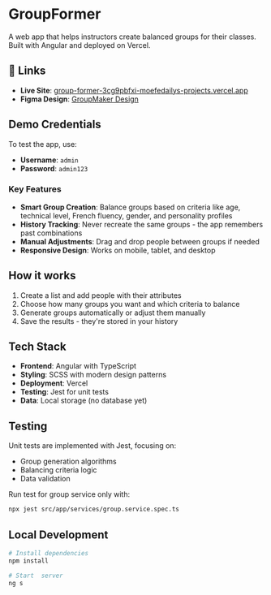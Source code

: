 # GroupFormer

A web app that helps instructors create balanced groups for their classes. Built with Angular and deployed on Vercel.

## 🔗 Links

- **Live Site**: [group-former-3cg9pbfxi-moefedailys-projects.vercel.app](https://group-former-fkydtkfck-moefedailys-projects.vercel.app/)
- **Figma Design**: [GroupMaker Design](https://www.figma.com/design/vtjnN1k3KxhkQf6D2LFoeY/GroupMaker?node-id=0-1&t=RbnGPpvlqSNPnZ5T-0)

## Demo Credentials

To test the app, use:

- **Username**: `admin`
- **Password**: `admin123`

### Key Features

- **Smart Group Creation**: Balance groups based on criteria like age, technical level, French fluency, gender, and personality profiles
- **History Tracking**: Never recreate the same groups - the app remembers past combinations
- **Manual Adjustments**: Drag and drop people between groups if needed
- **Responsive Design**: Works on mobile, tablet, and desktop

## How it works

1. Create a list and add people with their attributes
2. Choose how many groups you want and which criteria to balance
3. Generate groups automatically or adjust them manually
4. Save the results - they're stored in your history

## Tech Stack

- **Frontend**: Angular with TypeScript
- **Styling**: SCSS with modern design patterns
- **Deployment**: Vercel
- **Testing**: Jest for unit tests
- **Data**: Local storage (no database yet)

## Testing

Unit tests are implemented with Jest, focusing on:

- Group generation algorithms
- Balancing criteria logic
- Data validation

Run test for group service only with:

```bash
npx jest src/app/services/group.service.spec.ts
```

## Local Development

```bash
# Install dependencies
npm install

# Start  server
ng s

```
